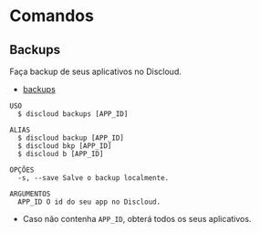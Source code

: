 # Comandos

## Backups

Faça backup de seus aplicativos no Discloud.

- [backups](#backups)

```sh-session
USO
  $ discloud backups [APP_ID]

ALIAS
  $ discloud backup [APP_ID]
  $ discloud bkp [APP_ID]
  $ discloud b [APP_ID]

OPÇÕES
  -s, --save Salve o backup localmente.

ARGUMENTOS
  APP_ID O id do seu app no ​​Discloud.
```

- Caso não contenha `APP_ID`, obterá todos os seus aplicativos.
